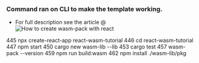 ### Command ran on CLI to make the template working.

- For full description see the article @![How to create wasm-pack with react](ARTICLE_LINK)

 445  npx create-react-app react-wasm-tutorial
 446  cd react-wasm-tutorial 
 447  npm start
 450  cargo new wasm-lib --lib
 453  cargo test
 457  wasm-pack --version
 459  npm run build:wasm
 462  npm install ./wasm-lib/pkg